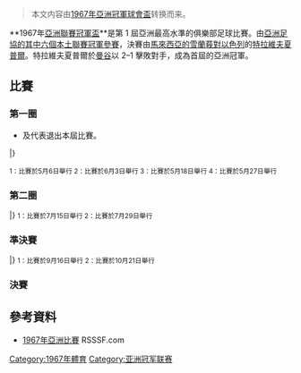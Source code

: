 > 本文内容由[1967年亞洲冠軍球會盃](https://zh.wikipedia.org/wiki/1967年亞洲冠軍球會盃)转换而来。


**1967年[亞洲聯賽冠軍盃](https://zh.wikipedia.org/wiki/亞洲聯賽冠軍盃 "wikilink")**是第 1 屆亞洲最高水準的俱樂部足球比賽。由[亞洲足協的其中六個本土聯賽冠軍參賽](https://zh.wikipedia.org/wiki/亞洲足協 "wikilink")，決賽由[馬來西亞的雪蘭莪對](https://zh.wikipedia.org/wiki/馬來西亞 "wikilink")[以色列](../Page/以色列.md "wikilink")的[特拉維夫夏普爾](../Page/特拉維夫夏普爾足球會.md "wikilink")。特拉維夫夏普爾於[曼谷](../Page/曼谷.md "wikilink")以 2–1 擊敗對手，成為首屆的亞洲冠軍。

## 比賽

### 第一圈

  - 及代表退出本屆比賽。

|}

<small> 1：比賽於5月6日舉行
2：比賽於6月3日舉行
3：比賽於5月18日舉行
4：比賽於5月27日舉行</small>

### 第二圈

|} <small> 1：比賽於7月15日舉行
2：比賽於7月29日舉行</small>

### 準決賽

|} <small> 1：比賽於9月16日舉行
2：比賽於10月21日舉行</small>

### 決賽

## 參考資料

  - [1967年亞洲比賽](http://www.rsssf.com/tablesa/ascup67.html#cc) RSSSF.com

[Category:1967年體育](https://zh.wikipedia.org/wiki/Category:1967年體育 "wikilink") [Category:亚洲冠军联赛](https://zh.wikipedia.org/wiki/Category:亚洲冠军联赛 "wikilink")